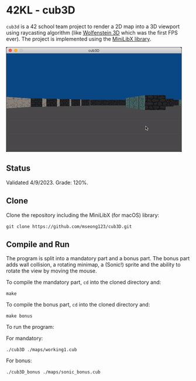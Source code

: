 # 42KL - cub3D

`cub3d` is a 42 school team project to render a 2D map into a 3D viewport using raycasting algorithm (like [Wolfenstein 3D](https://fr.wikipedia.org/wiki/Wolfenstein_3D) which was the first FPS ever). The project is implemented using the [MiniLibX library](https://github.com/42Paris/minilibx-linux).

![mandatory gif](https://github.com/mseong123/cub3D/blob/main/assets/mandatory.gif)

## Status

Validated 4/9/2023. Grade: 120%.

## Clone

Clone the repository including the MiniLibX (for macOS) library:

```
git clone https://github.com/mseong123/cub3D.git
```
## Compile and Run

The program is split into a mandatory part and a bonus part. The bonus part adds wall collision, a rotating minimap, a (Sonic!) sprite and the ability to rotate the view by moving the mouse.

To compile the mandatory part, `cd` into the cloned directory and:

```shell
make
```

To compile the bonus part, `cd` into the cloned directory and:

```shell
make bonus
```

To run the program:

For mandatory:
```shell
./cub3D ./maps/working1.cub
```
For bonus:
```shell
./cub3D_bonus ./maps/sonic_bonus.cub
```

